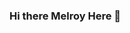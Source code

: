 ### Hi there Melroy Here 👋

<!--
**melroy27/melroy27** is a ✨ _special_ ✨ repository because its `README.md` (this file) appears on your GitHub profile.

Here are some ideas to get you started:

- 🔭 I’m currently working on #ZionProjects
- 🌱 I’m currently learning AngularJS, Docker,Kubernetes
- 🤔 I’m looking for help with To be 
- 💬 Ask me about ...
- 📫 How to reach me: ...
- 😄 Pronouns: ...
- ⚡ Fun fact: ...
-->
